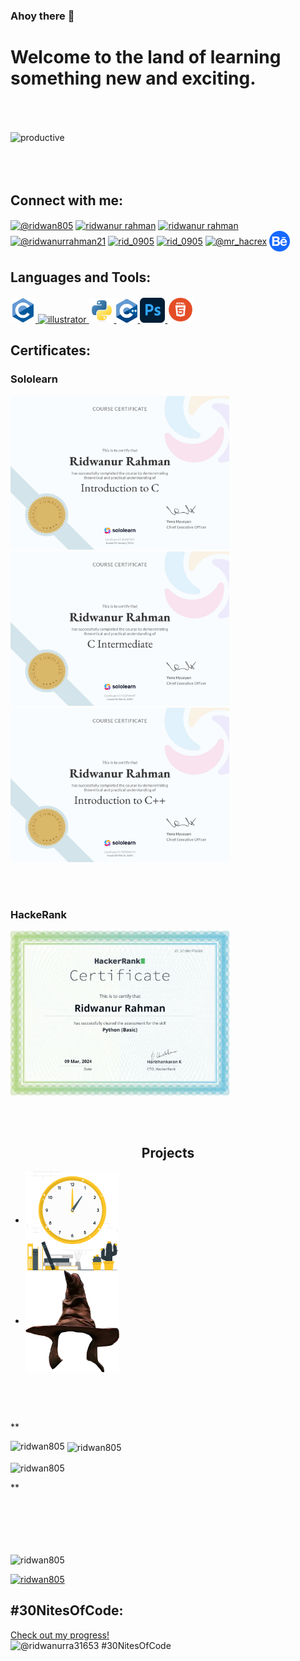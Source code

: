 ### Ahoy there 👋 
# Welcome to the land of learning something new and exciting. 

<br />

<br/><img align="center" alt ="productive" width = "700" src ="https://pro2-bar-s3-cdn-cf4.myportfolio.com/6bf15332131ce25cbb94233a9918c9ab/f4c36571-ff98-412e-acf4-5d6c06de6e7a.gif?h=a8bda9ea67ee067b99da2db6db0acb5b"><br/>
<br/><br/><br/>

<h2 align="left">Connect with me:</h1>
<p align="left">
<a href="https://dev.to/@ridwan805" target="blank"><img align="center" src="https://raw.githubusercontent.com/rahuldkjain/github-profile-readme-generator/master/src/images/icons/Social/devto.svg" alt="@ridwan805" height="30" width="40" /></a>
<a href="https://linkedin.com/in/ridwanur rahman" target="blank"><img align="center" src="https://raw.githubusercontent.com/rahuldkjain/github-profile-readme-generator/master/src/images/icons/Social/linked-in-alt.svg" alt="ridwanur rahman" height="30" width="40" /></a>
<a href="https://fb.com/ridwan.rahman.2002" target="blank"><img align="center" src="https://raw.githubusercontent.com/rahuldkjain/github-profile-readme-generator/master/src/images/icons/Social/facebook.svg" alt="ridwanur rahman" height="30" width="40" /></a>
<a href="https://www.hackerrank.com/@ridwanurrahman21" target="blank"><img align="center" src="https://raw.githubusercontent.com/rahuldkjain/github-profile-readme-generator/master/src/images/icons/Social/hackerrank.svg" alt="@ridwanurrahman21" height="30" width="40" /></a>
<a href="https://discord.gg/rid_0905" target="blank"><img align="center" src="https://raw.githubusercontent.com/rahuldkjain/github-profile-readme-generator/master/src/images/icons/Social/discord.svg" alt="rid_0905" height="30" width="40" /></a>
<a href="https://www.instagram.com/i_am.the.wan" target="blank"><img align="center" src="https://raw.githubusercontent.com/rahuldkjain/github-profile-readme-generator/master/src/images/icons/Social/instagram.svg" alt="rid_0905" height="30" width="40" /></a>
<a href="https://twitter.com/@mr_hacrex" target="blank"><img align="center" src="https://raw.githubusercontent.com/rahuldkjain/github-profile-readme-generator/master/src/images/icons/Social/twitter.svg" alt="@mr_hacrex" height="30" width="40" /></a>
<a href="https://www.behance.net/in_a_flash" target="blank"><img align="center" src="./images/behance-1.png" alt="in_a_flash" width="33" /></a>
  
</p>


<h2 align="left">Languages and Tools:</h1>
<p align="left"> <a href="https://www.cprogramming.com/" target="_blank" > <img src="https://raw.githubusercontent.com/devicons/devicon/master/icons/c/c-original.svg" alt="c" width="40" height="40"/> </a> <a href="https://www.adobe.com/in/products/illustrator.html" target="_blank"> <img src="https://www.vectorlogo.zone/logos/adobe_illustrator/adobe_illustrator-icon.svg" alt="illustrator" width="40" height="40"/> </a> <a href="https://www.python.org" target="_blank"> <img src="https://raw.githubusercontent.com/devicons/devicon/master/icons/python/python-original.svg" alt="python" width="40" height="40"/> </a> <a href="https://www.cprogramming.com/tutorial/c++-tutorial.html?inl=pf" target="_blank"> <img src="./images/C++ logo.png" alt="cpp" width="34"/> </a><a href="https://www.adobe.com/in/products/photoshop.html" target="_blank"> <img src="./images/photoshop.png" alt="photoshop" width="40" height="40"/> </a> <a href= "https://html.com/" target = "_blank"><img src = "./images/HTML.png" alt = "HTML" width = "42" height = "42"></a></p>

<h2 align="left">Certificates:</h1>
<p>
<h3 align="left">Sololearn</h3>
  <a href="https://www.sololearn.com/certificates/CC-RUIKF9SY">
    <img src="./certificates/Introduction to C.jpg" alt="Introduction to C" width="350"/>
  </a>
  <a href="https://www.sololearn.com/certificates/CC-FUQTNNHT">
    <img src="./certificates/C intermidiate.jpg" alt="C Intermediate"  width="350"/>
  </a>
  <a href="https://www.sololearn.com/certificates/CC-PZDHNN9U">
    <img src="./certificates/Introduction to C++.jpg" alt="Introduction to C++"  width="350"/>
  </a>
</p><br /><br />

<h3 align="left">HackeRank</h3>
  <a href="https://www.hackerrank.com/certificates/2c1b81f76205">
    <img src="./certificates/Python.png" alt="Python basics" width="350"/>
  </a>
</p><br /><br />

<h2 align = "center">Projects</h3>
<p>
  <ul>
    <li>
   <a herf = "https://github.com/Ridwan805/Codedex-project/tree/main/python">
     <img align="center" alt ="gif" width = "150" src ="./projects/clock.gif">
   </a>
     </li>
   <li>
   <a href = "https://github.com/Ridwan805/Tkinter/tree/main/Sorting%20hat">
    <img align = "center" alt = "HP" width = "150" src = "./projects/sorting%20hat.png">
  </a>
     </li>
  </ul>
</p>
<br><br/><br/>



**<p><img align="left" src="https://github-readme-stats.vercel.app/api/top-langs?username=ridwan805&show_icons=true&locale=en&layout=compact" alt="ridwan805" /></p>

<p>&nbsp;<img align="center" src="https://github-readme-stats.vercel.app/api?username=ridwan805&show_icons=true&locale=en" alt="ridwan805" /></p>

<p><img align="center" src="https://github-readme-streak-stats.herokuapp.com/?user=ridwan805&" alt="ridwan805" /></p>**
<br /><br /><br /><br /><br /><br />

<p align="left"> <img src="https://komarev.com/ghpvc/?username=ridwan805&label=Goldberging%20me&color=0e75b6&style=flat" alt="ridwan805" width = "150"/> </p>

<p align="left"> <a href="https://github.com/ryo-ma/github-profile-trophy"><img src="https://github-profile-trophy.vercel.app/?username=ridwan805&theme=onedark" alt="ridwan805" /></a> </p>


## #30NitesOfCode:
  [Check out my progress!](https://www.codedex.io/@ridwanurra31653/30-nites-of-code)  
  ![@ridwanurra31653 #30NitesOfCode](https://www.codedex.io/api/petStatus?user=ridwanurra31653)
<!--
**Ridwan805/Ridwan805** is a ✨ _special_ ✨ repository because its `README.md` (this file) appears on your GitHub profile.

Here are some ideas to get you started:

- 🔭 I’m currently working on ...
- 🌱 I’m currently learning ...
- 👯 I’m looking to collaborate on ...
- 🤔 I’m looking for help with ...
- 💬 Ask me about ...
- 📫 How to reach me: ...
- 😄 Pronouns: ...
- ⚡ Fun fact: ...
-->
